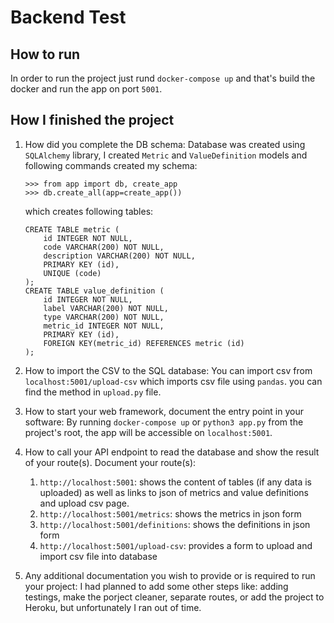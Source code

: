 # Backend Test

##  How to run
In order to run the project just rund `docker-compose up` and that's build the docker and run the app on port `5001`.

## How I finished the project
1. How did you complete the DB schema:
    Database was created using `SQLAlchemy` library, I created `Metric` and `ValueDefinition` models and following commands created my schema:
    ```
    >>> from app import db, create_app
    >>> db.create_all(app=create_app())
    ```
    which creates following tables:
    ```
    CREATE TABLE metric (
        id INTEGER NOT NULL, 
        code VARCHAR(200) NOT NULL, 
        description VARCHAR(200) NOT NULL, 
        PRIMARY KEY (id), 
        UNIQUE (code)
    );
    CREATE TABLE value_definition (
        id INTEGER NOT NULL, 
        label VARCHAR(200) NOT NULL, 
        type VARCHAR(200) NOT NULL, 
        metric_id INTEGER NOT NULL, 
        PRIMARY KEY (id), 
        FOREIGN KEY(metric_id) REFERENCES metric (id)
    );
    ```
2. How to import the CSV to the SQL database:
    You can import csv from `localhost:5001/upload-csv` which imports csv file using `pandas`. you can find the method in `upload.py` file.
3. How to start your web framework, document the entry point in your software:
    By running `docker-compose up` or `python3 app.py` from the project's root, the app will be accessible on `localhost:5001`.

4. How to call your API endpoint to read the database and show the result of your route(s). Document your route(s):
    1. `http://localhost:5001`: shows the content of tables (if any data is uploaded) as well as links to json of metrics and value definitions and upload csv page.
    2. `http://localhost:5001/metrics`: shows the metrics in json form
    3. `http://localhost:5001/definitions`: shows the definitions in json form
    4. `http://localhost:5001/upload-csv`: provides a form to upload and import csv file into database

5. Any additional documentation you wish to provide or is required to run your project:
    I had planned to add some other steps like: adding testings, make the porject cleaner, separate routes, or add the project to Heroku, but unfortunately I ran out of time.